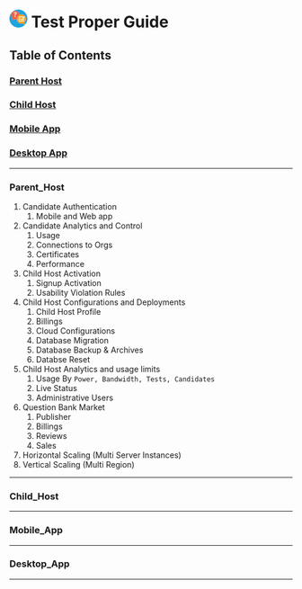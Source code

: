 # ![Test Proper](images/TestProperx32.png)   Test Proper Guide

## Table of Contents

### **[Parent Host](###Parent_Host)**
### **[Child Host](###Child_Host)**
### **[Mobile App](###Mobile_App)**
### **[Desktop App](###Desktop_App)**

---
### Parent_Host
1. Candidate Authentication
   1. Mobile and Web app
2. Candidate Analytics and Control
   1. Usage
   2. Connections to Orgs
   3. Certificates
   4. Performance
3. Child Host Activation
   1. Signup Activation
   2. Usability Violation Rules
4. Child Host Configurations and Deployments
   1. Child Host Profile
   2. Billings
   3. Cloud Configurations
   4. Database Migration
   5. Database Backup & Archives
   6. Databse Reset
5. Child Host Analytics and usage limits
   1. Usage By `Power, Bandwidth, Tests, Candidates`
   2. Live Status
   3. Administrative Users
6. Question Bank Market
   1. Publisher
   2. Billings
   3. Reviews
   4. Sales 
7. Horizontal Scaling (Multi Server Instances)
8. Vertical Scaling (Multi Region)

---
### Child_Host
---
### Mobile_App
---
### Desktop_App
---





